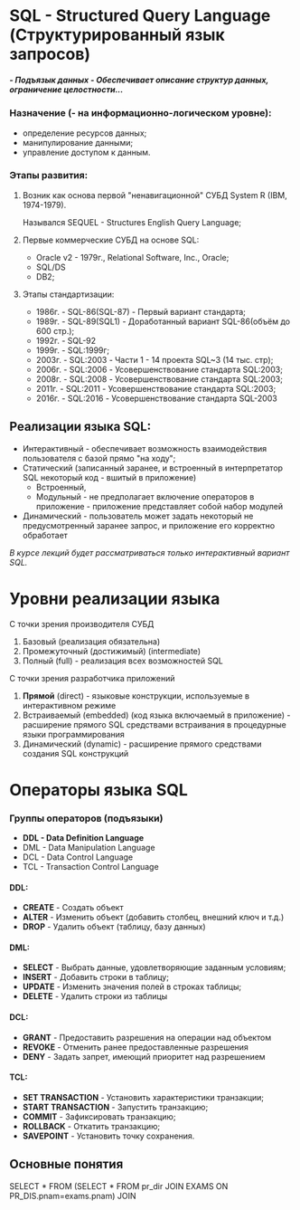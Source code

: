 # SQL - Structured Query Language (Структурированный язык запросов)
##### - Подъязык данных - Обеспечивает описание структур данных, ограничение целостности...
### Назначение (- на информационно-логическом уровне):
- определение ресурсов данных;
- манипулирование данными;
- управление доступом к данным.

### Этапы развития:

1. Возник как основа первой "ненавигационной" СУБД System R (IBM, 1974-1979).

    Назывался SEQUEL - Structures English Query Language;
2. Первые коммерческие СУБД на основе SQL:
    - Oracle v2 - 1979г., Relational Software, Inc., Oracle;
    - SQL/DS
    - DB2;
3. Этапы стандартизации:
    - 1986г. - SQL-86(SQL-87) - Первый вариант стандарта;
    - 1989г. - SQL-89(SQL1) - Доработанный вариант SQL-86(объём до 600 стр.);
    - 1992г. - SQL-92
    - 1999г. - SQL:1999г;
    - 2003г. - SQL:2003 - Части 1 - 14 проекта SQL~3 (14 тыс. стр);
    - 2006г. - SQL:2006 - Усовершенствование стандарта SQL:2003;
    - 2008г. - SQL:2008 - Усовершенствование стандарта SQL:2003;
    - 2011г. - SQL:2011 - Усовершенствование стандарта SQL:2003;
    - 2016г. - SQL:2016 - Усовершенствование стандарта SQL-2003

## Реализации языка SQL:

- Интерактивный - обеспечивает возможность взаимодействия пользователя с базой прямо "на ходу";
- Статический (записанный заранее, и встроенный в интерпретатор SQL некоторый код - вшитый в приложение)
    - Встроенный,
    - Модульный - не предполагает включение операторов в приложение - приложение представляет собой набор модулей
- Динамический - пользователь может задать некоторый не предусмотренный заранее запрос, и приложение его корректно обработает

_В курсе лекций будет рассматриваться только интерактивный вариант SQL._

# Уровни реализации языка
С точки зрения производителя СУБД

1. Базовый (реализация обязательна)
2. Промежуточный (достижимый) (intermediate)
3. Полный (full) - реализация всех возможностей SQL

С точки зрения разработчика приложений

1. __Прямой__ (direct) - языковые конструкции, используемые в интерактивном режиме
2. Встраиваемый  (embedded) (код языка включаемый в приложение) - расширение прямого SQL средствами встраивания в процедурные языки программирования
3. Динамический (dynamic) - расширение прямого средствами создания SQL конструкций


# Операторы языка SQL
### Группы операторов (подъязыки)
- __DDL - Data Definition Language__
- DML - Data Manipulation Language
- DCL - Data Control Language
- TCL - Transaction Control Language

#### DDL:
- __CREATE__ - Создать объект
- __ALTER__ - Изменить объект (добавить столбец, внешний ключ и т.д.)
- __DROP__ - Удалить объект (таблицу, базу данных)


#### DML:
- __SELECT__ - Выбрать данные, удовлетворяющие заданным условиям;
- __INSERT__ - Добавить строки в таблицу;
- __UPDATE__ - Изменить значения полей в строках таблицы;
- __DELETE__ - Удалить строки из таблицы

#### DCL:
- __GRANT__ - Предоставить разрешения на операции над объектом
- __REVOKE__ - Отменить ранее предоставленные разрешения
- __DENY__ - Задать запрет, имеющий приоритет над разрешением

#### TCL:
- __SET TRANSACTION__ - Установить характеристики транзакции;
- __START TRANSACTION__ - Запустить транзакцию;
- __COMMIT__ - Зафиксировать транзакцию;
- __ROLLBACK__ - Откатить транзакцию;
- __SAVEPOINT__ - Установить точку сохранения.


## Основные понятия
SELECT *
FROM (SELECT * FROM pr_dir JOIN EXAMS ON PR_DIS.pnam=exams.pnam)
JOIN
